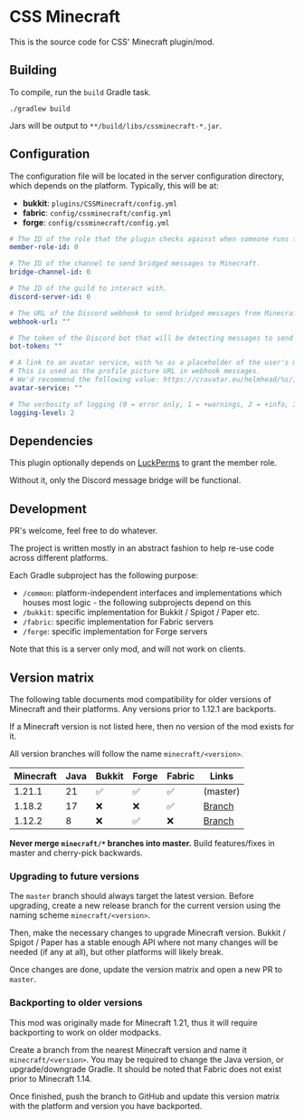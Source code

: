 # CSS Minecraft
This is the source code for CSS' Minecraft plugin/mod.

## Building

To compile, run the `build` Gradle task.

```
./gradlew build
```

Jars will be output to `**/build/libs/cssminecraft-*.jar`.

## Configuration

The configuration file will be located in the server configuration directory, which depends on the platform.
Typically, this will be at:

* **bukkit**: `plugins/CSSMinecraft/config.yml`
* **fabric**: `config/cssminecraft/config.yml`
* **forge**: `config/cssminecraft/config.yml`

```yaml
# The ID of the role that the plugin checks against when someone runs the /makegreen command.
member-role-id: 0

# The ID of the channel to send bridged messages to Minecraft.
bridge-channel-id: 0

# The ID of the guild to interact with.
discord-server-id: 0

# The URL of the Discord webhook to send bridged messages from Minecraft.
webhook-url: ""

# The token of the Discord bot that will be detecting messages to send to Minecraft, as well as Member roles.
bot-token: ""

# A link to an avatar service, with %s as a placeholder of the user's minecraft username.
# This is used as the profile picture URL in webhook messages.
# We'd recommend the following value: https://cravatar.eu/helmhead/%s/190.png
avatar-service: ""

# The verbosity of logging (0 = error only, 1 = +warnings, 2 = +info, 3 = +debug)
logging-level: 2
```

## Dependencies

This plugin optionally depends on [LuckPerms](https://luckperms.net/) to grant the member role.

Without it, only the Discord message bridge will be functional.

## Development

PR's welcome, feel free to do whatever.

The project is written mostly in an abstract fashion to help re-use code across
different platforms. 

Each Gradle subproject has the following purpose:
* `/common`: platform-independent interfaces and implementations which houses most logic - the 
following subprojects depend on this
* `/bukkit`: specific implementation for Bukkit / Spigot / Paper etc.
* `/fabric`: specific implementation for Fabric servers
* `/forge`: specific implementation for Forge servers

Note that this is a server only mod, and will not work on clients.

## Version matrix

The following table documents mod compatibility for older versions of Minecraft and their platforms. 
Any versions prior to 1.12.1 are backports.

If a Minecraft version is not listed here, then no version of the mod exists for it.

All version branches will follow the name `minecraft/<version>`.

| Minecraft | Java | Bukkit | Forge | Fabric | Links                                                                   |
|-----------|------|--------|-------|--------|-------------------------------------------------------------------------|
| 1.21.1    | 21   | ✅      | ✅     | ✅      | (master)                                                                |
| 1.18.2    | 17   | ❌      | ❌     | ✅      | [Branch](https://github.com/CSSUoB/CSS-Minecraft/tree/minecraft/1.18.2) |
| 1.12.2    | 8    | ❌      | ✅     | ❌      | [Branch](https://github.com/CSSUoB/CSS-Minecraft/tree/minecraft/1.12.2) |

**Never merge `minecraft/*` branches into master.** Build features/fixes in master and cherry-pick backwards.

### Upgrading to future versions

The `master` branch should always target the latest version. 
Before upgrading, create a new release branch for the current version using the naming
scheme `minecraft/<version>`.

Then, make the necessary changes to upgrade Minecraft version. Bukkit / Spigot / Paper 
has a stable enough API where not many changes will be needed (if any at all), but
other platforms will likely break.

Once changes are done, update the version matrix and open a new PR to `master`.

### Backporting to older versions

This mod was originally made for Minecraft 1.21, thus
it will require backporting to work on older modpacks.

Create a branch from the nearest Minecraft version and name it `minecraft/<version>`. 
You may be required to change the Java version, or upgrade/downgrade Gradle. 
It should be noted that Fabric does not exist prior to Minecraft 1.14.

Once finished, push the branch to GitHub and update this version matrix with the platform
and version you have backported.

